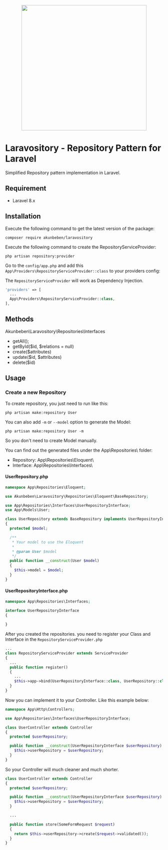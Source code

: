 <p align="center"><a href="https://laravel.com" target="_blank"><img src="https://raw.githubusercontent.com/laravel/art/master/logo-lockup/5%20SVG/2%20CMYK/1%20Full%20Color/laravel-logolockup-cmyk-red.svg" width="400"></a></p>

# Laravository - Repository Pattern for Laravel
Simplified Repository pattern implementation in Laravel.

## Requirement
- Laravel 8.x

## Installation

Execute the following command to get the latest version of the package:
```
composer require akunbeben/laravository
```

Execute the following command to create the RepositoryServiceProvider:
```
php artisan repository:provider
```

Go to the `config/app.php` and add this `App\Providers\RepositoryServiceProvider::class` to your providers config:

The `RepositoryServiceProvider` will work as Dependency Injection.

```php
'providers' => [
  ...
  App\Providers\RepositoryServiceProvider::class,
],

```

## Methods

Akunbeben\Laravository\Repositories\Interfaces

- getAll();
- getById($id, $relations = null)
- create($attributes)
- update($id, $attributes)
- delete($id)

## Usage
### Create a new Repository
To create repository, you just need to run like this: 
```
php artisan make:repository User
```

You can also add `-m` or `--model` option to generate the Model: 
```
php artisan make:repository User -m
```
So you don't need to create Model manually.

You can find out the generated files under the App\Repositories\ folder:

- Repository: App\Repositories\Eloquent\
- Interface: App\Repositories\Interfaces\

#### UserRepository.php
```php
namespace App\Repositories\Eloquent;

use Akunbeben\Laravository\Repositories\Eloquent\BaseRepository;

use App\Repositories\Interfaces\UserRepositoryInterface;
use App\Models\User;

class UserRepository extends BaseRepository implements UserRepositoryInterface
{
  protected $model;

  /**
   * Your model to use the Eloquent
   * 
   * @param User $model
   */
  public function __construct(User $model)
  {
    $this->model = $model;
  }
}
```

#### UserRepositoryInterface.php
```php
namespace App\Repositories\Interfaces;

interface UserRepositoryInterface
{
    
}
```

After you created the repositories. you need to register your Class and Interface in the `RepositoryServiceProvider.php`

```php
...
class RepositoryServiceProvider extends ServiceProvider
{
  ...
  public function register()
  {
    ...
    $this->app->bind(UserRepositoryInterface::class, UserRepository::class);
  }
}
```

Now you can implement it to your Controller. Like this example below:

```php
namespace App\Http\Controllers;

use App\Repositories\Interfaces\UserRepositoryInterface;

class UserController extends Controller
{
  protected $userRepository;

  public function __construct(UserRepositoryInterface $userRepository) {
    $this->userRepository = $userRepository;
  }
}

```

So your Controller will much cleaner and much shorter.
```php
class UserController extends Controller
{
  protected $userRepository;

  public function __construct(UserRepositoryInterface $userRepository) {
    $this->userRepository = $userRepository;
  }

  ...

  public function store(SomeFormRequest $request)
  {
    return $this->userRepository->create($request->validated());
  }
}
```